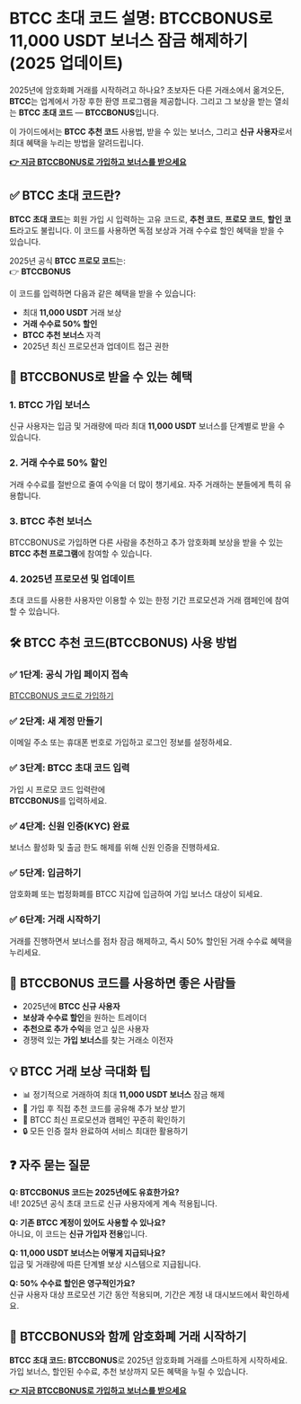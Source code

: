 
<h1>BTCC 초대 코드 설명: BTCCBONUS로 11,000 USDT 보너스 잠금 해제하기 (2025 업데이트)</h1>
<p>2025년에 암호화폐 거래를 시작하려고 하나요? 초보자든 다른 거래소에서 옮겨오든, <strong>BTCC</strong>는 업계에서 가장 후한 환영 프로그램을 제공합니다. 그리고 그 보상을 받는 열쇠는 <strong>BTCC 초대 코드</strong> — <strong>BTCCBONUS</strong>입니다.</p>
<p>이 가이드에서는 <strong>BTCC 추천 코드</strong> 사용법, 받을 수 있는 보너스, 그리고 <strong>신규 사용자</strong>로서 최대 혜택을 누리는 방법을 알려드립니다.</p>
<p><a href="https://www.btcc.com/en-US/register?inviteCode=BTCCBONUS&utm_source=kol&kol_link=9303" target="_blank"><strong>👉 지금 BTCCBONUS로 가입하고 보너스를 받으세요</strong></a></p>
<img src="https://images.mirror-media.xyz/publication-images/PRL-6M0yOdJzklqdBbh-B.png?height=960&amp;width=1920" decoding="async" data-nimg="fill" class="css-xah9so" style="position: absolute; inset: 0px; box-sizing: border-box; padding: 0px; border: none; margin: auto; display: block; width: 0px; height: 0px; min-width: 100%; max-width: 100%; min-height: 100%; max-height: 100%;">
<h2>✅ BTCC 초대 코드란?</h2>
<p><strong>BTCC 초대 코드</strong>는 회원 가입 시 입력하는 고유 코드로, <strong>추천 코드</strong>, <strong>프로모 코드</strong>, <strong>할인 코드</strong>라고도 불립니다. 이 코드를 사용하면 독점 보상과 거래 수수료 할인 혜택을 받을 수 있습니다.</p>
<p>2025년 공식 <strong>BTCC 프로모 코드</strong>는:<br>👉 <strong>BTCCBONUS</strong></p>
<p>이 코드를 입력하면 다음과 같은 혜택을 받을 수 있습니다:</p>
<ul>
<li>최대 <strong>11,000 USDT</strong> 거래 보상</li>
<li><strong>거래 수수료 50% 할인</strong></li>
<li><strong>BTCC 추천 보너스</strong> 자격</li>
<li>2025년 최신 프로모션과 업데이트 접근 권한</li>
</ul>
<h2>🎁 BTCCBONUS로 받을 수 있는 혜택</h2>
<h3>1. BTCC 가입 보너스</h3>
<p>신규 사용자는 입금 및 거래량에 따라 최대 <strong>11,000 USDT</strong> 보너스를 단계별로 받을 수 있습니다.</p>
<h3>2. 거래 수수료 50% 할인</h3>
<p>거래 수수료를 절반으로 줄여 수익을 더 많이 챙기세요. 자주 거래하는 분들에게 특히 유용합니다.</p>
<h3>3. BTCC 추천 보너스</h3>
<p>BTCCBONUS로 가입하면 다른 사람을 추천하고 추가 암호화폐 보상을 받을 수 있는 <strong>BTCC 추천 프로그램</strong>에 참여할 수 있습니다.</p>
<h3>4. 2025년 프로모션 및 업데이트</h3>
<p>초대 코드를 사용한 사용자만 이용할 수 있는 한정 기간 프로모션과 거래 캠페인에 참여할 수 있습니다.</p>
<h2>🛠️ BTCC 추천 코드(BTCCBONUS) 사용 방법</h2>
<h3>✅ 1단계: 공식 가입 페이지 접속</h3>
<p><a href="https://www.btcc.com/en-US/register?inviteCode=BTCCBONUS&utm_source=kol&kol_link=9303" target="_blank">BTCCBONUS 코드로 가입하기</a></p>
<h3>✅ 2단계: 새 계정 만들기</h3>
<p>이메일 주소 또는 휴대폰 번호로 가입하고 로그인 정보를 설정하세요.</p>
<h3>✅ 3단계: BTCC 초대 코드 입력</h3>
<p>가입 시 프로모 코드 입력란에<br><strong>BTCCBONUS</strong>를 입력하세요.</p>
<h3>✅ 4단계: 신원 인증(KYC) 완료</h3>
<p>보너스 활성화 및 출금 한도 해제를 위해 신원 인증을 진행하세요.</p>
<h3>✅ 5단계: 입금하기</h3>
<p>암호화폐 또는 법정화폐를 BTCC 지갑에 입금하여 가입 보너스 대상이 되세요.</p>
<h3>✅ 6단계: 거래 시작하기</h3>
<p>거래를 진행하면서 보너스를 점차 잠금 해제하고, 즉시 50% 할인된 거래 수수료 혜택을 누리세요.</p>
<h2>👤 BTCCBONUS 코드를 사용하면 좋은 사람들</h2>
<ul>
<li>2025년에 <strong>BTCC 신규 사용자</strong></li>
<li><strong>보상과 수수료 할인</strong>을 원하는 트레이더</li>
<li><strong>추천으로 추가 수익</strong>을 얻고 싶은 사용자</li>
<li>경쟁력 있는 <strong>가입 보너스</strong>를 찾는 거래소 이전자</li>
</ul>
<h2>💡 BTCC 거래 보상 극대화 팁</h2>
<ul>
<li>📊 정기적으로 거래하여 최대 <strong>11,000 USDT 보너스</strong> 잠금 해제</li>
<li>💬 가입 후 직접 추천 코드를 공유해 추가 보상 받기</li>
<li>🔄 BTCC 최신 프로모션과 캠페인 꾸준히 확인하기</li>
<li>🔒 모든 인증 절차 완료하여 서비스 최대한 활용하기</li>
</ul>
<h2>❓ 자주 묻는 질문</h2>
<p><strong>Q: BTCCBONUS 코드는 2025년에도 유효한가요?</strong><br>네! 2025년 공식 초대 코드로 신규 사용자에게 계속 적용됩니다.</p>
<p><strong>Q: 기존 BTCC 계정이 있어도 사용할 수 있나요?</strong><br>아니요, 이 코드는 <strong>신규 가입자 전용</strong>입니다.</p>
<p><strong>Q: 11,000 USDT 보너스는 어떻게 지급되나요?</strong><br>입금 및 거래량에 따른 단계별 보상 시스템으로 지급됩니다.</p>
<p><strong>Q: 50% 수수료 할인은 영구적인가요?</strong><br>신규 사용자 대상 프로모션 기간 동안 적용되며, 기간은 계정 내 대시보드에서 확인하세요.</p>
<h2>🚀 BTCCBONUS와 함께 암호화폐 거래 시작하기</h2>
<p><strong>BTCC 초대 코드: BTCCBONUS</strong>로 2025년 암호화폐 거래를 스마트하게 시작하세요. 가입 보너스, 할인된 수수료, 추천 보상까지 모든 혜택을 누릴 수 있습니다.</p>
<p><a href="https://www.btcc.com/en-US/register?inviteCode=BTCCBONUS&utm_source=kol&kol_link=9303" target="_blank"><strong>👉 지금 BTCCBONUS로 가입하고 보너스를 받으세요</strong></a></p>
</body>
</html>
